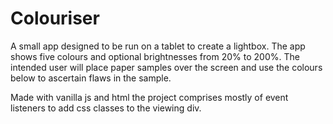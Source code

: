 # Colouriser

A small app designed to be run on a tablet to create a lightbox. The app shows five colours and optional brightnesses from 20% to 200%. The intended user will place paper samples over the screen and use the colours below to ascertain flaws in the sample.

Made with vanilla js and html the project comprises mostly of event listeners to add css classes to the viewing div.